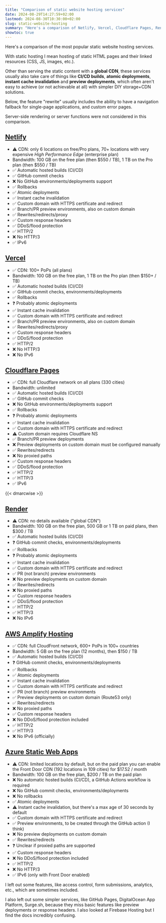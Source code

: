 ```yaml
---
title: "Comparison of static website hosting services"
date: 2024-08-29T14:27:59+02:00
lastmod: 2024-08-30T10:30:00+02:00
slug: static-website-hosting
summary: "Here's a comparison of Netlify, Vercel, Cloudflare Pages, Render, AWS Amplify, Azure Static Web Apps and their main features."
showtoc: true
---
```


Here's a comparison of the most popular static website hosting services.

With static hosting I mean hosting of static HTML pages and their linked resources (CSS, JS, images, etc.).

Other than serving the static content with a **global CDN**, these services usually also take care of things like **CI/CD builds**, **atomic deployments**, **instant cache invalidation** and **preview deployments**, which often aren't easy to achieve (or not achievable at all) with simpler DIY storage+CDN solutions.

Below, the feature "rewrite" usually includes the ability to have a navigation fallback for single-page applications, and custom error pages.

Server-side rendering or server functions were not considered in this comparison.

## [Netlify](https://www.netlify.com/)

- ⚠️ CDN: only 6 locations on free/Pro plans, 70+ locations with very expensive *High Performance Edge* (enterprise plan)
- Bandwidth: 100 GB on the free plan (then $550 / TB), 1 TB on the Pro plan (then $550 / TB)
- ✅ Automatic hosted builds (CI/CD)
- ✅ GitHub commit checks
- ❌ No GitHub environments/deployments support
- ✅ Rollbacks
- ✅ Atomic deployments
- ✅ Instant cache invalidation
- ✅ Custom domain with HTTPS certificate and redirect
- ✅ Branch/PR preview environments, also on custom domain
- ✅ Rewrites/redirects/proxy
- ✅ Custom response headers
- ✅ DDoS/flood protection
- ✅ HTTP/2
- ❌ No HTTP/3
- ✅ IPv6

## [Vercel](https://vercel.com)

- ✅ CDN: 100+ PoPs (all plans)
- Bandwidth: 100 GB on the free plan, 1 TB on the Pro plan (then $150+ / TB)
- ✅ Automatic hosted builds (CI/CD)
- ✅ GitHub commit checks, environments/deployments
- ✅ Rollbacks
- ❓ Probably atomic deployments
- ✅ Instant cache invalidation
- ✅ Custom domain with HTTPS certificate and redirect
- ✅ Branch/PR preview environments, also on custom domain
- ✅ Rewrites/redirects/proxy
- ✅ Custom response headers
- ✅ DDoS/flood protection
- ✅ HTTP/2
- ❌ No HTTP/3
- ❌ No IPv6

## [Cloudflare Pages](https://pages.cloudflare.com/)

- ✅ CDN: full Cloudflare network on all plans (330 cities)
- Bandwidth: unlimited
- ✅ Automatic hosted builds (CI/CD)
- ✅ GitHub commit checks
- ❌ No GitHub environments/deployments support
- ✅ Rollbacks
- ❓ Probably atomic deployments
- ✅ Instant cache invalidation
- ✅ Custom domain with HTTPS certificate and redirect
- ⚠️ Custom domain requires Cloudflare NS
- ✅ Branch/PR preview deployments
- ❌ Preview deployments on custom domain must be configured manually
- ✅ Rewrites/redirects
- ❌ No proxied paths
- ✅ Custom response headers
- ✅ DDoS/flood protection
- ✅ HTTP/2
- ✅ HTTP/3
- ✅ IPv6

{{< dmarcwise >}}

## [Render](https://render.com/)

- ⚠️ CDN: no details available ("global CDN")
- Bandwidth: 100 GB on the free plan, 500 GB or 1 TB on paid plans, then $300 / TB
- ✅ Automatic hosted builds (CI/CD)
- ❓ GitHub commit checks, environments/deployments
- ✅ Rollbacks
- ❓ Probably atomic deployments
- ✅ Instant cache invalidation
- ✅ Custom domain with HTTPS certificate and redirect
- ✅ PR (not branch) preview environments
- ❌ No preview deployments on custom domain
- ✅ Rewrites/redirects
- ❌ No proxied paths
- ✅ Custom response headers
- ✅ DDoS/flood protection
- ✅ HTTP/2
- ✅ HTTP/3
- ❌ No IPv6

## [AWS Amplify Hosting](https://aws.amazon.com/amplify/hosting/)

- ✅ CDN: full CloudFront network, 600+ PoPs in 100+ countries
- Bandwidth: 5 GB on the free plan (12 months), then $150 / TB
- ✅ Automatic hosted builds (CI/CD)
- ❓ GitHub commit checks, environments/deployments
- ✅ Rollbacks
- ✅ Atomic deployments
- ✅ Instant cache invalidation
- ✅ Custom domain with HTTPS certificate and redirect
- ✅ PR (not branch) preview environments
- ✅ Preview deployments on custom domain (Route53 only)
- ✅ Rewrites/redirects
- ❌ No proxied paths
- ✅ Custom response headers
- ❌ No DDoS/flood protection included
- ✅ HTTP/2
- ✅ HTTP/3
- ❌ No IPv6 (officially)

## [Azure Static Web Apps](https://learn.microsoft.com/en-us/azure/static-web-apps/overview)

- ⚠️ CDN: limited locations by default, but on the paid plan you can enable the Front Door CDN (192 locations in 109 cities) for $17.52 / month
- Bandwidth: 100 GB on the free plan, $200 / TB on the paid plan
- ❌ No automatic hosted builds (CI/CD), a GitHub Actions workflow is required
- ❌ No GitHub commit checks, environments/deployments
- ❌ No rollbacks
- ✅ Atomic deployments
- ⚠️ Instant cache invalidation, but there's a max age of 30 seconds by default
- ✅ Custom domain with HTTPS certificate and redirect
- ✅ Preview environments, to be created through the GitHub action (I think)
- ❌ No preview deployments on custom domain
- ✅ Rewrites/redirects
- ❓ Unclear if proxied paths are supported
- ✅ Custom response headers
- ❌ No DDoS/flood protection included
- ✅ HTTP/2
- ❌ No HTTP/3
- ✅ IPv6 (only with Front Door enabled)

I left out some features, like access control, form submissions, analytics, etc., which are sometimes included.

I also left out some simpler services, like GitHub Pages, DigitalOcean App Platform, Surge.sh, because they miss basic features like preview deployments or response headers. I also looked at Firebase Hosting but I find the docs incredibly confusing.
